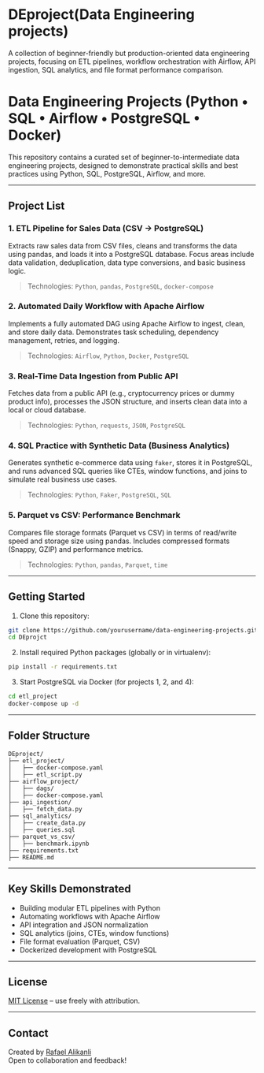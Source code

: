 # DEproject(Data Engineering projects)
A collection of beginner-friendly but production-oriented data engineering projects, focusing on ETL pipelines, workflow orchestration with Airflow, API ingestion, SQL analytics, and file format performance comparison.

# Data Engineering Projects (Python • SQL • Airflow • PostgreSQL • Docker)

This repository contains a curated set of beginner-to-intermediate data engineering projects, designed to demonstrate practical skills and best practices using Python, SQL, PostgreSQL, Airflow, and more.

---

## Project List

### 1. ETL Pipeline for Sales Data (CSV → PostgreSQL)
Extracts raw sales data from CSV files, cleans and transforms the data using pandas, and loads it into a PostgreSQL database. Focus areas include data validation, deduplication, data type conversions, and basic business logic.

> Technologies: `Python`, `pandas`, `PostgreSQL`, `docker-compose`

### 2. Automated Daily Workflow with Apache Airflow
Implements a fully automated DAG using Apache Airflow to ingest, clean, and store daily data. Demonstrates task scheduling, dependency management, retries, and logging.

> Technologies: `Airflow`, `Python`, `Docker`, `PostgreSQL`

### 3. Real-Time Data Ingestion from Public API
Fetches data from a public API (e.g., cryptocurrency prices or dummy product info), processes the JSON structure, and inserts clean data into a local or cloud database.

> Technologies: `Python`, `requests`, `JSON`, `PostgreSQL`

### 4. SQL Practice with Synthetic Data (Business Analytics)
Generates synthetic e-commerce data using `faker`, stores it in PostgreSQL, and runs advanced SQL queries like CTEs, window functions, and joins to simulate real business use cases.

> Technologies: `Python`, `Faker`, `PostgreSQL`, `SQL`

### 5. Parquet vs CSV: Performance Benchmark
Compares file storage formats (Parquet vs CSV) in terms of read/write speed and storage size using pandas. Includes compressed formats (Snappy, GZIP) and performance metrics.

> Technologies: `Python`, `pandas`, `Parquet`, `time`
---

## Getting Started

1. Clone this repository:

```bash
git clone https://github.com/yourusername/data-engineering-projects.git
cd DEprojct
```

2. Install required Python packages (globally or in virtualenv):

```bash
pip install -r requirements.txt
```

3. Start PostgreSQL via Docker (for projects 1, 2, and 4):

```bash
cd etl_project
docker-compose up -d
```

---

## Folder Structure

```
DEproject/
├── etl_project/
│   ├── docker-compose.yaml
│   ├── etl_script.py
├── airflow_project/
│   ├── dags/
│   ├── docker-compose.yaml
├── api_ingestion/
│   ├── fetch_data.py
├── sql_analytics/
│   ├── create_data.py
│   ├── queries.sql
├── parquet_vs_csv/
│   ├── benchmark.ipynb
├── requirements.txt
├── README.md
```

---

## Key Skills Demonstrated

- Building modular ETL pipelines with Python
- Automating workflows with Apache Airflow
- API integration and JSON normalization
- SQL analytics (joins, CTEs, window functions)
- File format evaluation (Parquet, CSV)
- Dockerized development with PostgreSQL

---

## License

[MIT License](https://github.com/Rafo044/DEproject/tree/main?tab=MIT-1-ov-file) – use freely with attribution.

---

## Contact

Created by [Rafael Alikanli](https://github.com/Rafo044)  
Open to collaboration and feedback!
